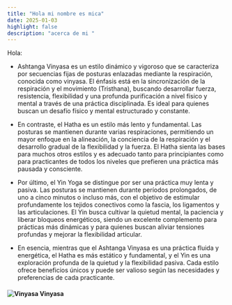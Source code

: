 ```yaml
---
title: "Hola mi nombre es mica"
date: 2025-01-03
highlight: false
description: "acerca de mi "
---
```


Hola:   
- Ashtanga Vinyasa es un estilo dinámico y vigoroso que se caracteriza por secuencias fijas de posturas enlazadas mediante la respiración, conocida como vinyasa. El énfasis está en la sincronización de la respiración y el movimiento (Tristhana), buscando desarrollar fuerza, resistencia, flexibilidad y una profunda purificación a nivel físico y mental a través de una práctica disciplinada. Es ideal para quienes buscan un desafío físico y mental estructurado y constante.


- En contraste, el Hatha es un estilo más lento y fundamental. Las posturas se mantienen durante varias respiraciones, permitiendo un mayor enfoque en la alineación, la conciencia de la respiración y el desarrollo gradual de la flexibilidad y la fuerza. El Hatha sienta las bases para muchos otros estilos y es adecuado tanto para principiantes como para practicantes de todos los niveles que prefieren una práctica más pausada y consciente.


- Por último, el Yin Yoga se distingue por ser una práctica muy lenta y pasiva. Las posturas se mantienen durante períodos prolongados, de uno a cinco minutos o incluso más, con el objetivo de estimular profundamente los tejidos conectivos como la fascia, los ligamentos y las articulaciones. El Yin busca cultivar la quietud mental, la paciencia y liberar bloqueos energéticos, siendo un excelente complemento para prácticas más dinámicas y para quienes buscan aliviar tensiones profundas y mejorar la flexibilidad articular.


- En esencia, mientras que el Ashtanga Vinyasa es una práctica fluida y energética, el Hatha es más estático y fundamental, y el Yin es una exploración profunda de la quietud y la flexibilidad pasiva. Cada estilo ofrece beneficios únicos y puede ser valioso según las necesidades y preferencias de cada practicante.

#### <img src="/yogaenbaires/images/lotus-vinyasa.png" alt="Vinyasa" class="legend-icon">  Vinyasa
